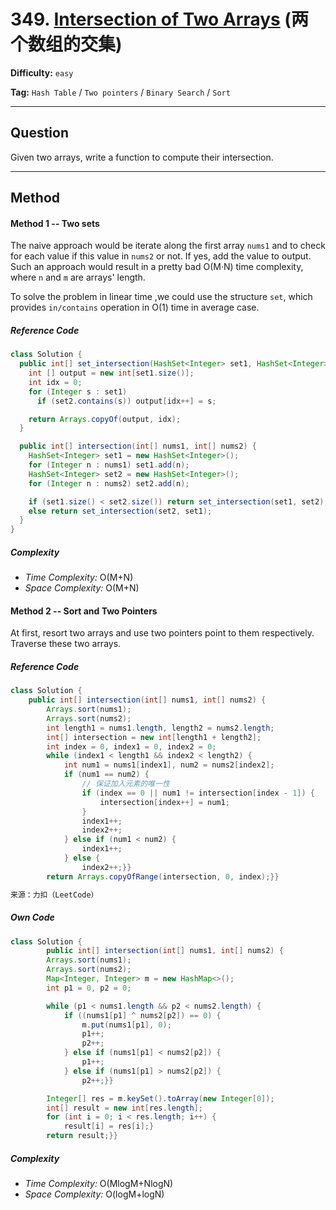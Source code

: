 # 349. [Intersection of Two Arrays][ITA] (两个数组的交集)

[ITA]: https://leetcode-cn.com/problems/intersection-of-two-arrays/	"Intersection of Two Arrays"

**Difficulty:** `easy`

**Tag:** `Hash Table` / `Two pointers` / `Binary Search` / `Sort`

------

## Question

Given two arrays, write a function to compute their intersection.

------

## Method

#### Method 1 -- Two sets

The naive approach would be iterate along the first array `nums1` and to check for each value if this value in `nums2` or not. If yes, add the value to output. Such an approach would result in a pretty bad O(M·N) time complexity, where `n` and `m` are arrays' length.

To solve the problem in linear time ,we could use the structure `set`, which provides `in/contains` operation in O(1) time in average case.

##### Reference Code

```java
class Solution {
  public int[] set_intersection(HashSet<Integer> set1, HashSet<Integer> set2) {
    int [] output = new int[set1.size()];
    int idx = 0;
    for (Integer s : set1)
      if (set2.contains(s)) output[idx++] = s;

    return Arrays.copyOf(output, idx);
  }

  public int[] intersection(int[] nums1, int[] nums2) {
    HashSet<Integer> set1 = new HashSet<Integer>();
    for (Integer n : nums1) set1.add(n);
    HashSet<Integer> set2 = new HashSet<Integer>();
    for (Integer n : nums2) set2.add(n);

    if (set1.size() < set2.size()) return set_intersection(set1, set2);
    else return set_intersection(set2, set1);
  }
}
```

##### Complexity

- *Time Complexity:* O(M+N)
- *Space Complexity:* O(M+N)

#### Method 2 -- Sort and Two Pointers

At first, resort two arrays and use two pointers point to them respectively. Traverse these two arrays.

##### Reference Code

```java
class Solution {
    public int[] intersection(int[] nums1, int[] nums2) {
        Arrays.sort(nums1);
        Arrays.sort(nums2);
        int length1 = nums1.length, length2 = nums2.length;
        int[] intersection = new int[length1 + length2];
        int index = 0, index1 = 0, index2 = 0;
        while (index1 < length1 && index2 < length2) {
            int num1 = nums1[index1], num2 = nums2[index2];
            if (num1 == num2) {
                // 保证加入元素的唯一性
                if (index == 0 || num1 != intersection[index - 1]) {
                    intersection[index++] = num1;
                }
                index1++;
                index2++;
            } else if (num1 < num2) {
                index1++;
            } else {
                index2++;}}
        return Arrays.copyOfRange(intersection, 0, index);}}

来源：力扣（LeetCode）
```

##### Own Code

```java
class Solution {
        public int[] intersection(int[] nums1, int[] nums2) {
        Arrays.sort(nums1);
        Arrays.sort(nums2);
        Map<Integer, Integer> m = new HashMap<>();
        int p1 = 0, p2 = 0;

        while (p1 < nums1.length && p2 < nums2.length) {
            if ((nums1[p1] ^ nums2[p2]) == 0) {
                m.put(nums1[p1], 0);
                p1++;
                p2++;
            } else if (nums1[p1] < nums2[p2]) {
                p1++;
            } else if (nums1[p1] > nums2[p2]) {
                p2++;}}

        Integer[] res = m.keySet().toArray(new Integer[0]);
        int[] result = new int[res.length];
        for (int i = 0; i < res.length; i++) {
            result[i] = res[i];}
        return result;}}
```

##### Complexity

- *Time Complexity:* O(MlogM+NlogN)
- *Space Complexity:* O(logM+logN)